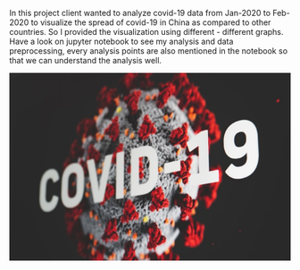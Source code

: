 In this project client wanted to analyze covid-19 data from Jan-2020 to Feb-2020 to visualize the spread of covid-19 in China as compared to other countries. So I provided the visualization using different - different graphs. Have a look on jupyter notebook to see my analysis and data preprocessing, every analysis points are also mentioned in the notebook so that we can understand the analysis well.

<img src="https://github.com/Mr-Piyush-Kumar/Mr-Piyush-Kumar/blob/master/covid.jpg"></img>
